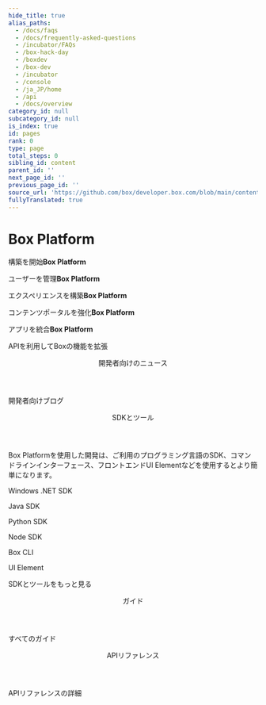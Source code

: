 ```yaml
---
hide_title: true
alias_paths:
  - /docs/faqs
  - /docs/frequently-asked-questions
  - /incubator/FAQs
  - /box-hack-day
  - /boxdev
  - /box-dev
  - /incubator
  - /console
  - /ja_JP/home
  - /api
  - /docs/overview
category_id: null
subcategory_id: null
is_index: true
id: pages
rank: 0
type: page
total_steps: 0
sibling_id: content
parent_id: ''
next_page_id: ''
previous_page_id: ''
source_url: 'https://github.com/box/developer.box.com/blob/main/content/pages/index.md'
fullyTranslated: true
---
```

# Box Platform

<Banner>

<BannerTitle>

構築を開始**Box Platform**

</BannerTitle>

<BannerTitle>

ユーザーを管理**Box Platform**

</BannerTitle>

<BannerTitle>

エクスペリエンスを構築**Box Platform**

</BannerTitle>

<BannerTitle>

コンテンツポータルを強化**Box Platform**

</BannerTitle>

<BannerTitle>

アプリを統合**Box Platform**

</BannerTitle>

APIを利用してBoxの機能を拡張

</Banner>

<Centered wide>

<Header to="/guides" centered>

開発者向けのニュース

</Header>

<BlogCards>

</BlogCards>

<More to="https://medium.com/box-developer-blog" right>

開発者向けブログ

</More>

</Centered>

<Dark>

<Centered wide>

<Header to="/guides" centered>

SDKとツール

</Header>

<SDKS>

Box Platformを使用した開発は、ご利用のプログラミング言語のSDK、コマンドラインインターフェース、フロントエンドUI Elementなどを使用するとより簡単になります。

<SDK language="dotnet" href="https://github.com/box/box-windows-sdk">

Windows .NET SDK

</SDK>

<SDK language="java" href="https://github.com/box/box-java-sdk">

Java SDK

</SDK>

<SDK language="python" href="https://github.com/box/box-python-sdk">

Python SDK

</SDK>

<SDK language="node" href="https://github.com/box/box-node-sdk">

Node SDK

</SDK>

<SDK language="cli" href="https://github.com/box/boxcli">

Box CLI

</SDK>

<SDK language="uielements" href="https://github.com/box/box-ui-elements">

UI Element

</SDK>

</SDKS>

<More to="/sdks-and-tools" right>

SDKとツールをもっと見る

</More>

</Centered>

</Dark>

<Centered wide>

<Header to="/guides" centered>

ガイド

</Header>

<GuideCategories>

</GuideCategories>

<More to="/guides" right>

すべてのガイド

</More>

</Centered>

<Dark>

<Centered wide>

<Header to="/reference" centered>

APIリファレンス

</Header>

<ReferenceCategories>

</ReferenceCategories>

<More to="/reference/" right>

APIリファレンスの詳細

</More>

</Centered>

</Dark>
